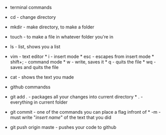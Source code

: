 * terminal commands
* cd 		- change directory
* mkdir 	- make directory, to make a folder
* touch 	- to make a file in whatever folder you're in
* ls 		- list, shows you a list
* vim 		- text editor
		* i 	- insert mode
		* esc  	- escapes from insert mode
		* shift+; - command mode
				* w	- write, saves it
				* q 	- quits the file
				* wq	- saves and quits the file  
* cat 		- shows the text you made

* github commandss 
* git add .	- packages all your changes into current directory
		* .	- everything in current folder
* git commit	- one of the commands you can place a flag infront of
		* -m 	- must write "_insert name_" of the text that you did
* git push origin maste - pushes your code to github   
